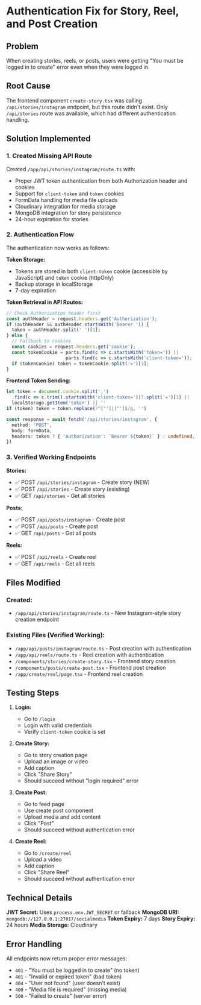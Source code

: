 # Authentication Fix for Story, Reel, and Post Creation

## Problem
When creating stories, reels, or posts, users were getting "You must be logged in to create" error even when they were logged in.

## Root Cause
The frontend component `create-story.tsx` was calling `/api/stories/instagram` endpoint, but this route didn't exist. Only `/api/stories` route was available, which had different authentication handling.

## Solution Implemented

### 1. Created Missing API Route
Created `/app/api/stories/instagram/route.ts` with:
- Proper JWT token authentication from both Authorization header and cookies
- Support for `client-token` and `token` cookies
- FormData handling for media file uploads
- Cloudinary integration for media storage
- MongoDB integration for story persistence
- 24-hour expiration for stories

### 2. Authentication Flow
The authentication now works as follows:

**Token Storage:**
- Tokens are stored in both `client-token` cookie (accessible by JavaScript) and `token` cookie (httpOnly)
- Backup storage in localStorage
- 7-day expiration

**Token Retrieval in API Routes:**
```typescript
// Check Authorization header first
const authHeader = request.headers.get('Authorization');
if (authHeader && authHeader.startsWith('Bearer ')) {
  token = authHeader.split(' ')[1];
} else {
  // Fallback to cookies
  const cookies = request.headers.get('cookie');
  const tokenCookie = parts.find(c => c.startsWith('token=')) || 
                      parts.find(c => c.startsWith('client-token='));
  if (tokenCookie) token = tokenCookie.split('=')[1];
}
```

**Frontend Token Sending:**
```typescript
let token = document.cookie.split(';')
  .find(c => c.trim().startsWith('client-token='))?.split('=')[1] || 
  localStorage.getItem('token') || ''
if (token) token = token.replace(/^["']|["']$/g, '')

const response = await fetch('/api/stories/instagram', {
  method: 'POST',
  body: formData,
  headers: token ? { 'Authorization': `Bearer ${token}` } : undefined,
})
```

### 3. Verified Working Endpoints

**Stories:**
- ✅ POST `/api/stories/instagram` - Create story (NEW)
- ✅ POST `/api/stories` - Create story (existing)
- ✅ GET `/api/stories` - Get all stories

**Posts:**
- ✅ POST `/api/posts/instagram` - Create post
- ✅ POST `/api/posts` - Create post
- ✅ GET `/api/posts` - Get all posts

**Reels:**
- ✅ POST `/api/reels` - Create reel
- ✅ GET `/api/reels` - Get all reels

## Files Modified

### Created:
- `/app/api/stories/instagram/route.ts` - New Instagram-style story creation endpoint

### Existing Files (Verified Working):
- `/app/api/posts/instagram/route.ts` - Post creation with authentication
- `/app/api/reels/route.ts` - Reel creation with authentication
- `/components/stories/create-story.tsx` - Frontend story creation
- `/components/posts/create-post.tsx` - Frontend post creation
- `/app/create/reel/page.tsx` - Frontend reel creation

## Testing Steps

1. **Login:**
   - Go to `/login`
   - Login with valid credentials
   - Verify `client-token` cookie is set

2. **Create Story:**
   - Go to story creation page
   - Upload an image or video
   - Add caption
   - Click "Share Story"
   - Should succeed without "login required" error

3. **Create Post:**
   - Go to feed page
   - Use create post component
   - Upload media and add content
   - Click "Post"
   - Should succeed without authentication error

4. **Create Reel:**
   - Go to `/create/reel`
   - Upload a video
   - Add caption
   - Click "Share Reel"
   - Should succeed without authentication error

## Technical Details

**JWT Secret:** Uses `process.env.JWT_SECRET` or fallback
**MongoDB URI:** `mongodb://127.0.0.1:27017/socialmedia`
**Token Expiry:** 7 days
**Story Expiry:** 24 hours
**Media Storage:** Cloudinary

## Error Handling

All endpoints now return proper error messages:
- `401` - "You must be logged in to create" (no token)
- `401` - "Invalid or expired token" (bad token)
- `404` - "User not found" (user doesn't exist)
- `400` - "Media file is required" (missing media)
- `500` - "Failed to create" (server error)
